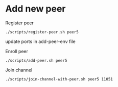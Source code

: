 # Add new peer 

Register peer
```
./scripts/register-peer.sh peer5
```

update ports in add-peer-env file

Enroll peer
```
./scripts/add-peer.sh peer5
```

Join channel
```
./scripts/join-channel-with-peer.sh peer5 11051
```